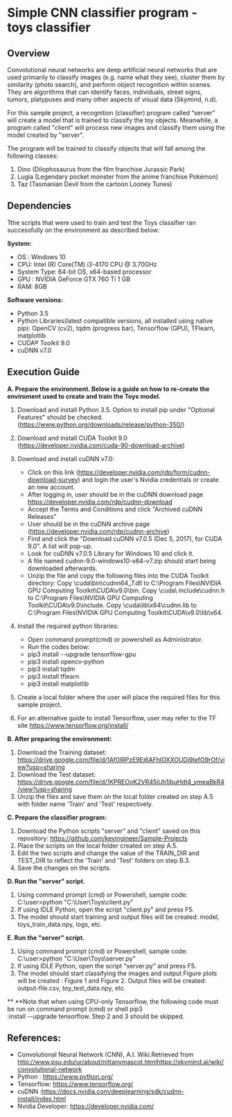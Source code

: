 # Simple CNN classifier program - toys classifier

## Overview

Convolutional neural networks are deep artificial neural networks that are used primarily to classify images (e.g. name what they see), cluster them by similarity (photo search), and perform object recognition within scenes. They are algorithms that can identify faces, individuals, street signs, tumors, platypuses and many other aspects of visual data (Skymind, n.d).

For this sample project, a recognition (classifier) program called “server” will create a model that is trained to classify the toy objects. Meanwhile, a program called "client" will process new images and classify them using the model created by "server".

The program will be trained to classify objects that will fall among the following classes:

1. Dino (Dilophosaurus from the film franchise Jurassic Park)
2. Lugia (Legendary pocket monster from the anime franchise Pokémon)
3. Taz (Tasmanian Devil from the cartoon Looney Tunes)


## Dependencies
Tthe scripts that were used to train and test the Toys classifier ran successfully on the environment as described below:

**System:**
- OS : Windows 10 
- CPU: Intel (R) Core(TM) i3-4170 CPU @ 3.70GHz 
- System Type: 64-bit OS, x64-based processor
- GPU : NVIDIA GeForce GTX 760 Ti 1 GB
- RAM: 8GB

**Software versions:**
- Python 3.5 
- Python Libraries(latest compatible versions, all installed using native pip):
  OpenCV (cv2),
  tqdm (progress bar),
  Tensorflow (GPU),
  TFlearn,
  matplotlib
- CUDA® Toolkit 9.0
- cuDNN v7.0


## Execution Guide
**A. Prepare the environment. Below is a guide on how to re-create the enviroment used to create and train the Toys model.**
  1. Download and install Python 3.5. Option to install pip under "Optional Features" should be checked. (https://www.python.org/downloads/release/python-350/)
  
  2. Download and install CUDA Toolkit 9.0 (https://developer.nvidia.com/cuda-90-download-archive)
  
  3. Download and install cuDNN v7.0: 
     - Click on this link (https://developer.nvidia.com/rdp/form/cudnn-download-survey) and login the user's Nvidia credentials or create an new account.
     - After logging in, user should be in the cuDNN download page https://developer.nvidia.com/rdp/cudnn-download
     - Accept the Terms and Conditions and click "Archived cuDNN Releases"
     - User should be in the cuDNN archive page (https://developer.nvidia.com/rdp/cudnn-archive)
     - Find and click the "Download cuDNN v7.0.5 (Dec 5, 2017), for CUDA 9.0". A list will pop-up. 
     - Look for cuDNN v7.0.5 Library for Windows 10 and click it. 
     - A file named cudnn-9.0-windows10-x64-v7.zip should start being downloaded afterwards.
     - Unzip the file and copy the following files into the CUDA Toolkit directory: 
Copy <installpath>\cuda\bin\cudnn64_7.dll to C:\Program Files\NVIDIA GPU Computing Toolkit\CUDA\v9.0\bin.
Copy <installpath>\cuda\ include\cudnn.h to C:\Program Files\NVIDIA GPU Computing Toolkit\CUDA\v9.0\include.
Copy <installpath>\cuda\lib\x64\cudnn.lib to C:\Program Files\NVIDIA GPU Computing Toolkit\CUDA\v9.0\lib\x64.
     
  4. Install the required python libraries:
     - Open command prompt(cmd) or powershell as Administrator.
     - Run the codes below:
     - pip3 install --upgrade tensorflow-gpu
     - pip3 install opencv-python
     - pip3 install tqdm
     - pip3 install tflearn
     - pip3 install matplotlib
   
  5. Create a local folder where the user will place the required files for this sample project.
   
  6. For an alternative guide to install Tensorflow, user may refer to the TF site https://www.tensorflow.org/install/
    
**B. After preparing the environment:**
  1. Download the Training dataset: https://drive.google.com/file/d/1Af0lRPzE9Ej6AFhIOXXOUDj9IefO9rOf/view?usp=sharing
  2. Download the Test dataset: https://drive.google.com/file/d/1KPREOoK2VR45iUh1jbuHdt4_ymeaBkR4/view?usp=sharing
  3. Unzip the files and save them on the local folder created on step A.5 with folder name 'Train' and 'Test' respectively.
  
**C. Prepare the classifier program:**
  1. Download the Python scripts "server" and "client" saved on this repository: https://github.com/kevingineer/Sample-Projects
  2. Place the scripts on the local folder created on step A.5.
  3. Edit the two scripts and change the value of the TRAIN_DIR and TEST_DIR to reflect the 'Train' and 'Test' folders on step B.3.
  4. Save the changes on the scripts. 
 
**D. Run the "server" script.**
  1. Using command prompt (cmd) or Powershell, sample code:
     C:\user>python "C:\User\Toys\client.py"
  2. If using IDLE Python, open the script "client.py" and press F5.
  3. The model should start training and output files will be created: model, toys_train_data.npy, logs, etc.
 
**E. Run the "server" script.**
  1. Using command prompt (cmd) or Powershell, sample code:
     C:\user>python "C:\User\Toys\server.py"
  2. If using IDLE Python, open the script "server.py" and press F5.
  3. The model should start classifying the images and output Figure plots will be created : Figure 1 and Figure 2. Output files will be created: output-file.csv, toy_test_data.npy, etc.
  
** **Note that when using CPU-only Tensorflow, the following code must be run on command prompt (cmd) or shell pip3 \
     :install --upgrade tensorflow. Step 2 and 3 should be skipped. 
  
  
## References:
- Convolutional Neural Network (CNN), A.I. Wiki.Retrieved from http://www.psu.edu/ur/about/nittanymascot.htmlhttps://skymind.ai/wiki/convolutional-network
- Python : https://www.python.org/
- Tensorflow: https://www.tensorflow.org/
- cuDNN :https://docs.nvidia.com/deeplearning/sdk/cudnn-install/index.html
- Nvidia Developer: https://developer.nvidia.com/
